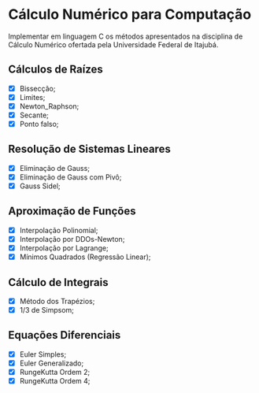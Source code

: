 # Cálculo Numérico para Computação
  Implementar em linguagem C os métodos apresentados na disciplina de Cálculo Numérico ofertada pela Universidade Federal de Itajubá.

## Cálculos de Raízes
  - [x] Bissecção;
  - [x] Limites;
  - [x] Newton_Raphson;
  - [x] Secante;
  - [x] Ponto falso;
## Resolução de Sistemas Lineares
  - [x] Eliminação de Gauss;
  - [x] Eliminação de Gauss com Pivô;
  - [x] Gauss Sidel;
## Aproximação de Funções
  - [x] Interpolação Polinomial;
  - [x] Interpolação por DDOs-Newton;
  - [x] Interpolação por Lagrange;
  - [x] Mínimos Quadrados (Regressão Linear);
## Cálculo de Integrais
  - [x] Método dos Trapézios;
  - [x] 1/3 de Simpsom;
## Equações Diferenciais
  - [x] Euler Simples;
  - [x] Euler Generalizado;
  - [x] RungeKutta Ordem 2;
  - [x] RungeKutta Ordem 4;
